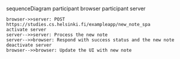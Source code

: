 sequenceDiagram
    participant browser
    participant server

    browser->>server: POST https://studies.cs.helsinki.fi/exampleapp/new_note_spa
    activate server
    server-->>server: Process the new note 
    server-->>browser: Respond with success status and the new note
    deactivate server
    browser-->>browser: Update the UI with new note
